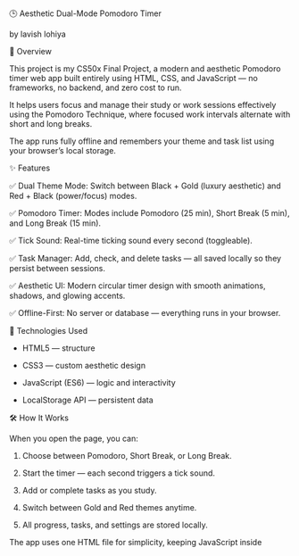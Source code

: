🕒 Aesthetic Dual-Mode Pomodoro Timer

by lavish lohiya

🎯 Overview

This project is my CS50x Final Project, a modern and aesthetic Pomodoro timer web app built entirely using HTML, CSS, and JavaScript — no frameworks, no backend, and zero cost to run.

It helps users focus and manage their study or work sessions effectively using the Pomodoro Technique, where focused work intervals alternate with short and long breaks.

The app runs fully offline and remembers your theme and task list using your browser’s local storage.

✨ Features

✅ Dual Theme Mode:
Switch between Black + Gold (luxury aesthetic) and Red + Black (power/focus) modes.

✅ Pomodoro Timer:
Modes include Pomodoro (25 min), Short Break (5 min), and Long Break (15 min).

✅ Tick Sound:
Real-time ticking sound every second (toggleable).

✅ Task Manager:
Add, check, and delete tasks — all saved locally so they persist between sessions.

✅ Aesthetic UI:
Modern circular timer design with smooth animations, shadows, and glowing accents.

✅ Offline-First:
No server or database — everything runs in your browser.

🧠 Technologies Used

* HTML5 — structure

* CSS3 — custom aesthetic design

* JavaScript (ES6) — logic and interactivity

* LocalStorage API — persistent data

🛠 How It Works

When you open the page, you can:

1. Choose between Pomodoro, Short Break, or Long Break.

2. Start the timer — each second triggers a tick sound.

3. Add or complete tasks as you study.

4. Switch between Gold and Red themes anytime.

5. All progress, tasks, and settings are stored locally.

The app uses one HTML file for simplicity, keeping JavaScript inside <script> and CSS inside <style> tags for ease of deployment.

🌐 Deployment

The app is hosted for free on GitHub Pages at:
👉 https://lavishlohiya.github.io/pomodoro-timer/

🎥 Demo Video

You can watch a short demo here:
🎬 [YouTube link to your demo video]

💬 Reflection

I created this project to combine aesthetic design and productivity using just core web technologies.
I learned how to:

* Implement timers and intervals precisely in JavaScript.

* Manage app state locally without a backend.

* Design dark-and-light UI themes that stay readable and elegant.

* Use GitHub Pages for free hosting and deployment.

This project helped me understand how simple web tools can be used to build complete, beautiful, and functional applications.
